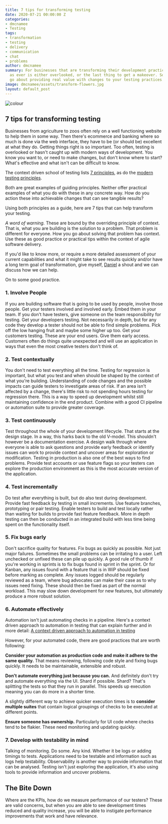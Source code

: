```yaml
---
title: 7 tips for transforming testing
date: 2020-07-21 00:00:00 Z
categories:
- dmcnamee
- Testing
tags:
- transformation
- testing
- delivery
- communication
- chat
- problems
author: dmcnamee
summary: For businesses that are transforming their development practices, testing,
  as ever is either overlooked, or the last thing to get a makeover. So how do you
  go about providing real value with changes to your testing practices.
image: dmcnamee/assets/transform-flowers.jpg
layout: default_post
---
```


<img src="{{ site.baseurl }}/dmcnamee/assets/transform-colour.jpg" alt="colour" title="colour">

## 7 tips for transforming testing

Businesses from agriculture to zoos often rely on a well functioning website to help them in some way. Then there's ecommerce and banking where so much is done via the web interface, they have to be (or should be) excellent at what they do. 
Getting things right is so important. Too often, testing is overlooked or hasn't caught up with modern ways of development. You know you want to, or need to make changes, but don't know where to start? What's effective and what isn't can be difficult to know.

The context driven school of testing lists [7 principles](https://context-driven-testing.com/), as do the [modern testing principles](https://www.ministryoftesting.com/dojo/lessons/modern-testing-principles).

Both are great examples of guiding principles. Neither offer practical examples of what you do with these in any concrete way. How do you action these into achievable changes that can see tangible results?

Using both principles as a guide, here are 7 tips that can help transform your testing.

*A word of warning.* These are bound by the overriding principle of context. That is, what you are building is the solution to a problem. That problem is different for everyone. How you go about solving that problem has context. Use these as good practice or practical tips within the context of agile software delivery. 

If you'd like to know more, or require a more detailed assessment of your current capabilities and what it might take to see results quickly and/or have a long term goal of transformation, give myself, [Daniel](mailto:dmcnamee@scottlogic.com) a shout and we can discuss how we can help.

On to some good practice.

### 1. Involve People
If you are building software that is going to be used by people, involve those people. 
Get your testers involved and involved early. Embed them in your team. If you don't have testers, give someone on the team responsibility for testing. 
Get your developers testing. Not necessarily in depth, but for any code they develop a tester should not be able to find simple problems. Pick off the low hanging fruit and maybe some higher up too.
Get your customers testing. These are your end users. Give them early access. Customers often do things quite unexpected and will use an application in ways that even the most creative testers don't think of.

### 2. Test contextually
You don't need to test everything all the time. Testing for regression is important, but what you test and when should be shaped by the context of what you're building. Understanding of code changes and the possible impacts can guide testers to investigate areas of risk. If an area isn't affected by a change, there's little risk to not spending hours testing for regression there.
This is a way to speed up development whilst still maintaining confidence in the end product. Combine with a good CI pipeline or automation suite to provide greater coverage. 

### 3. Test continuously
Test throughout the whole of your development lifecycle. That starts at the design stage. In a way, this harks back to the old V-model. This shouldn't however be a documentation exercise.  A design walk through where everyone is able to ask questions and provide early feedback or identify issues can work to provide context and uncover areas for exploration or modification. 
Testing in production is also one of the best ways to find problems. Provide test accounts or use feature flags so your testers can explore the production environment as this is the most accurate version of the application.

### 4. Test incrementally
Do test after everything is built, but do also test during development. Provide fast feedback by testing in small increments. Use feature branches, prototyping or pair testing. Enable testers to build and test locally rather than waiting for builds to provide fast feature feedback. More in depth testing can then be conducted in an integrated build with less time being spent on the functionality itself.

### 5. Fix bugs early
Don't sacrifice quality for features. Fix bugs as quickly as possible. Not just major failures. Sometimes the small problems can be irritating to a user. Left unchecked or unfixed these can pile up quickly. 
A good rule of thumb if you're working in sprints is to fix bugs found in sprint in the sprint. Or for Kanban, any issues found with a feature that is in WiP should be fixed before marking as complete.
Any issues logged should be regularly reviewed as a team, where bug advocates can make their case as to why issues need fixing. These should then be fixed as part of the normal workload. This may slow down development for new features, but ultimately produce a more robust solution. 

### 6. Automate effectively
Automation isn't just automating checks in a pipeline. Here's a context driven approach to automation in testing that can explain further and in more detail: [A context driven approach to automation in testing](https://www.satisfice.com/download/a-context-driven-approach-to-automation-in-testing)

However, for your automated code, there are good practices that are worth following:

**Consider your automation as production code and make it adhere to the same quality.** That means reviewing, following code style and fixing bugs quickly. It needs to be maintainable, extensible and robust. 

**Don't automate everything just because you can.** And definitely don't try and automate everything via the UI. 
Shard if possible. Shard? That's splitting the tests so that they run in parallel. This speeds up execution meaning you can do more in a shorter time.

A slightly different way to achieve quicker execution times is to **consider multiple suites** that contain logical groupings of checks to be executed at different points.

**Ensure someone has ownership.** Particularly for UI code where checks tend to be flakier. These need monitoring and updating quickly. 

### 7. Develop with testability in mind
Talking of monitoring. Do some. Any kind. Whether it be logs or adding timings to tests. Applications need to be testable and information such as logs help testability. Observability is another way to provide information that can be analysed. Testing isn't just exploring the application, it's also using tools to provide information and uncover problems. 

## The Bite Down
Where are the KPIs, how do we measure performance of our testers? These are valid concerns, but when you are able to see development times reduced and quality increase, you will be able to instigate performance improvements that work and have relevance. 
